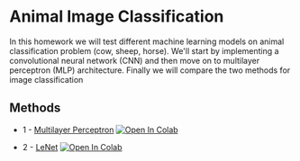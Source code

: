 # Animal Image Classification
In this homework we will test different machine learning models on animal classification problem (cow, sheep, horse). We'll start by implementing a convolutional neural network (CNN) and then move on to multilayer perceptron (MLP) architecture. Finally we will compare the two methods for image classification

## Methods

* 1 - [Multilayer Perceptron](https://github.com/bentrevett/pytorch-image-classification/blob/master/1_mlp.ipynb) [![Open In Colab](https://colab.research.google.com/assets/colab-badge.svg)](https://colab.research.google.com/drive/16WyTG7vreOzS3qZZRyCQ1YMnnSuIQnGX?usp=sharing)


* 2 - [LeNet](https://github.com/bentrevett/pytorch-image-classification/blob/master/2_lenet.ipynb) [![Open In Colab](https://colab.research.google.com/assets/colab-badge.svg)](https://colab.research.google.com/drive/1nT0pNA9n1BhAZ35gOk5jr700uQX9yuDs?usp=sharing)
